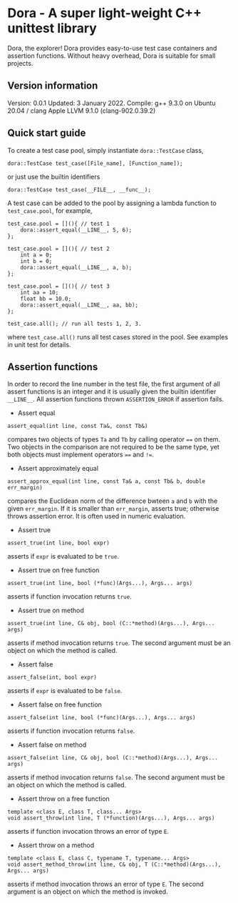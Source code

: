 # Dora - A super light-weight C++ unittest library
Dora, the explorer! Dora provides easy-to-use test case containers and
assertion functions. Without heavy overhead, Dora is suitable for small
projects.

## Version information
Version: 0.0.1
Updated: 3 January 2022.
Compile: g++ 9.3.0 on Ubuntu 20.04 / clang Apple LLVM 9.1.0 (clang-902.0.39.2)

## Quick start guide
To create a test case pool, simply instantiate
`dora::TestCase` class,
```
dora::TestCase test_case([File_name], [Function_name]);
```
or just use the builtin identifiers
```
dora::TestCase test_case(__FILE__, __func__);
```

A test case can be added to the pool by assigning a lambda function to
`test_case.pool`, for example,
```
test_case.pool = [](){ // test 1
    dora::assert_equal(__LINE__, 5, 6);
};

test_case.pool = [](){ // test 2
    int a = 0;
    int b = 0;
    dora::assert_equal(__LINE__, a, b);
};

test_case.pool = [](){ // test 3
    int aa = 10;
    float bb = 10.0;
    dora::assert_equal(__LINE__, aa, bb);
};

test_case.all(); // run all tests 1, 2, 3.
```
where `test_case.all()` runs all test cases stored in the pool. See examples
in unit test for details.

## Assertion functions
In order to record the line number in the test file, the first argument of
all assert functions is an integer and it is usually given the builtin
identifier `__LINE__`. All assertion functions thrown `ASSERTION_ERROR` if
assertion fails.

* Assert equal
```
assert_equal(int line, const Ta&, const Tb&)
``` 
compares two objects of types `Ta` and `Tb` by calling operator `==` on them.
Two objects in the comparison are not required to be the same type, yet both
objects must implement operators `==` and `!=`.

* Assert approximately equal
```
assert_approx_equal(int line, const Ta& a, const Tb& b, double err_margin)
```
compares the Euclidean norm of the difference bwteen `a` and
`b` with the given `err_margin`. If it is smaller than `err_margin`,
asserts true; otherwise throws assertion error. It is often used in
numeric evaluation.

* Assert true
```
assert_true(int line, bool expr)
``` 
asserts if `expr` is evaluated to be `true`.

* Assert true on free function
```
assert_true(int line, bool (*func)(Args...), Args... args)
```
asserts if function invocation returns `true`.

* Assert true on method
```
assert_true(int line, C& obj, bool (C::*method)(Args...), Args... args)
```
asserts if method invocation returns `true`. The second argument must be
an object on which the method is called.

* Assert false
```
assert_false(int, bool expr)
``` 
asserts if `expr` is evaluated to be `false`.

* Assert false on free function
```
assert_false(int line, bool (*func)(Args...), Args... args)
```
asserts if function invocation returns `false`.

* Assert false on method
```
assert_false(int line, C& obj, bool (C::*method)(Args...), Args... args)
```
asserts if method invocation returns `false`. The second argument must be
an object on which the method is called.

* Assert throw on a free function
```
template <class E, class T, class... Args>
void assert_throw(int line, T (*function)(Args...), Args... args)
```
asserts if function invocation throws an error of type `E`.

* Assert throw on a method
```
template <class E, class C, typename T, typename... Args>
void assert_method_throw(int line, C& obj, T (C::*method)(Args...), Args... args)
```
asserts if method invocation throws an error of type `E`. The second argument
is an object on which the method is invoked.